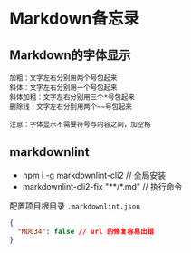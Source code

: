 # Markdown备忘录

## Markdown的字体显示

```text
加粗：文字左右分别用两个号包起来
斜体：文字左右分别用一个号包起来
斜体加粗：文字左右分别用三个*号包起来
删除线：文字左右分别用两个~~号包起来

注意：字体显示不需要符号与内容之间，加空格
```

## markdownlint

- npm i -g markdownlint-cli2 // 全局安装
- markdownlint-cli2-fix "**/*.md" // 执行命令

配置项目根目录 `.markdownlint.json`

```json
{
  "MD034": false // url 的修复容易出错
}
```
